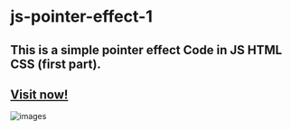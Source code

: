 # js-pointer-effect-1
## This is a simple pointer effect Code in JS HTML CSS (first part).
## [Visit now!](https://js-pointer-effect-1.netlify.app/)
![images](https://github.com/user-attachments/assets/ea255ea9-4f12-4522-8f56-992673ed657b)
